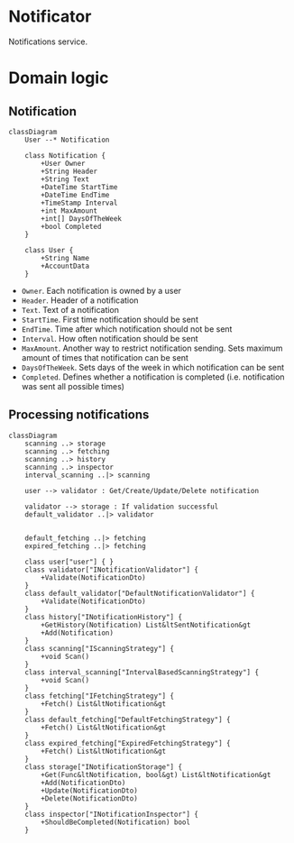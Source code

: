 # Notificator

Notifications service.

# Domain logic

## Notification

```mermaid
classDiagram
    User --* Notification

    class Notification {
        +User Owner
        +String Header
        +String Text
        +DateTime StartTime
        +DateTime EndTime
        +TimeStamp Interval
        +int MaxAmount
        +int[] DaysOfTheWeek
        +bool Completed
    }

    class User {
        +String Name
        +AccountData
    }
```
* `Owner`. Each notification is owned by a user
* `Header`. Header of a notification
* `Text`. Text of a notification
* `StartTime`. First time notification should be sent
* `EndTime`. Time after which notification should not be sent
* `Interval`. How often notification should be sent
* `MaxAmount`. Another way to restrict notification sending. Sets maximum amount of times that notification can be sent
* `DaysOfTheWeek`. Sets days of the week in which notification can be sent
* `Completed`. Defines whether a notification is completed (i.e. notification was sent all possible times)

## Processing notifications
```mermaid
classDiagram
    scanning ..> storage
    scanning ..> fetching
    scanning ..> history
    scanning ..> inspector
    interval_scanning ..|> scanning

    user --> validator : Get/Create/Update/Delete notification

    validator --> storage : If validation successful
    default_validator ..|> validator


    default_fetching ..|> fetching
    expired_fetching ..|> fetching

    class user["user"] { }
    class validator["INotificationValidator"] {
        +Validate(NotificationDto)
    }
    class default_validator["DefaultNotificationValidator"] {
        +Validate(NotificationDto)
    }
    class history["INotificationHistory"] {
        +GetHistory(Notification) List&ltSentNotification&gt
        +Add(Notification)
    }
    class scanning["IScanningStrategy"] {
        +void Scan()
    }
    class interval_scanning["IntervalBasedScanningStrategy"] {
        +void Scan()
    }
    class fetching["IFetchingStrategy"] {
        +Fetch() List&ltNotification&gt
    }
    class default_fetching["DefaultFetchingStrategy"] {
        +Fetch() List&ltNotification&gt
    }
    class expired_fetching["ExpiredFetchingStrategy"] {
        +Fetch() List&ltNotification&gt
    }
    class storage["INotificationStorage"] {
        +Get(Func&ltNotification, bool&gt) List&ltNotification&gt
        +Add(NotificationDto)
        +Update(NotificationDto)
        +Delete(NotificationDto)
    }
    class inspector["INotificationInspector"] {
        +ShouldBeCompleted(Notification) bool
    }
```
